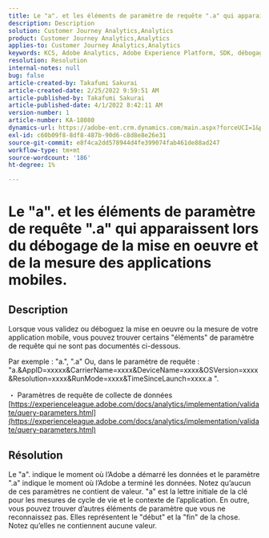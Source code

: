 ```yaml
---
title: Le "a". et les éléments de paramètre de requête ".a" qui apparaissent lors du débogage de la mise en oeuvre et de la mesure des applications mobiles.
description: Description
solution: Customer Journey Analytics,Analytics
product: Customer Journey Analytics,Analytics
applies-to: Customer Journey Analytics,Analytics
keywords: KCS, Adobe Analytics, Adobe Experience Platform, SDK, débogage, paramètres de requête
resolution: Resolution
internal-notes: null
bug: false
article-created-by: Takafumi Sakurai
article-created-date: 2/25/2022 9:59:51 AM
article-published-by: Takafumi Sakurai
article-published-date: 4/1/2022 8:42:11 AM
version-number: 1
article-number: KA-18080
dynamics-url: https://adobe-ent.crm.dynamics.com/main.aspx?forceUCI=1&pagetype=entityrecord&etn=knowledgearticle&id=8e2808ab-2196-ec11-b400-000d3a58ba2e
exl-id: c60b09f8-8df8-487b-90d6-c8d8e8e26e31
source-git-commit: e8f4ca2dd578944d4fe399074fab461de88ad247
workflow-type: tm+mt
source-wordcount: '186'
ht-degree: 1%

---
```


# Le &quot;a&quot;. et les éléments de paramètre de requête &quot;.a&quot; qui apparaissent lors du débogage de la mise en oeuvre et de la mesure des applications mobiles.

## Description


Lorsque vous validez ou déboguez la mise en oeuvre ou la mesure de votre application mobile, vous pouvez trouver certains &quot;éléments&quot; de paramètre de requête qui ne sont pas documentés ci-dessous.

Par exemple : &quot;a.&quot;, &quot;.a&quot; Ou, dans le paramètre de requête : &quot;a.&amp;AppID=xxxxx&amp;CarrierName=xxxx&amp;DeviceName=xxxx&amp;OSVersion=xxxx&amp;Resolution=xxxx&amp;RunMode=xxxx&amp;TimeSinceLaunch=xxxx.a &quot;.

・ Paramètres de requête de collecte de données
[https://experienceleague.adobe.com/docs/analytics/implementation/validate/query-parameters.html](https://experienceleague.adobe.com/docs/analytics/implementation/validate/query-parameters.html)




## Résolution


Le &quot;a&quot;. indique le moment où l’Adobe a démarré les données et le paramètre &quot;.a&quot; indique le moment où l’Adobe a terminé les données. Notez qu’aucun de ces paramètres ne contient de valeur. &quot;a&quot; est la lettre initiale de la clé pour les mesures de cycle de vie et le contexte de l’application. En outre, vous pouvez trouver d’autres éléments de paramètre que vous ne reconnaissez pas. Elles représentent le &quot;début&quot; et la &quot;fin&quot; de la chose. Notez qu’elles ne contiennent aucune valeur.
